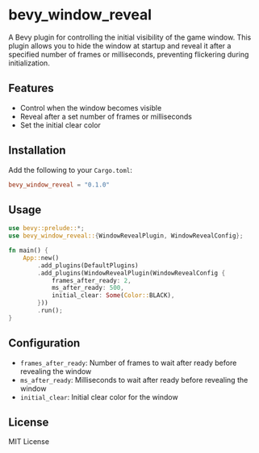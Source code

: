 # bevy_window_reveal

A Bevy plugin for controlling the initial visibility of the game window. This plugin allows you to hide the window at startup and reveal it after a specified number of frames or milliseconds, preventing flickering during initialization.

## Features

- Control when the window becomes visible
- Reveal after a set number of frames or milliseconds
- Set the initial clear color

## Installation

Add the following to your `Cargo.toml`:

```toml
bevy_window_reveal = "0.1.0"
```

## Usage

```rust
use bevy::prelude::*;
use bevy_window_reveal::{WindowRevealPlugin, WindowRevealConfig};

fn main() {
    App::new()
        .add_plugins(DefaultPlugins)
        .add_plugins(WindowRevealPlugin(WindowRevealConfig {
            frames_after_ready: 2,
            ms_after_ready: 500,
            initial_clear: Some(Color::BLACK),
        }))
        .run();
}
```

## Configuration

- `frames_after_ready`: Number of frames to wait after ready before revealing the window
- `ms_after_ready`: Milliseconds to wait after ready before revealing the window
- `initial_clear`: Initial clear color for the window

## License

MIT License